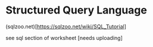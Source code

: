 # Structured Query Language

(sqlzoo.net)[https://sqlzoo.net/wiki/SQL_Tutorial]

see sql section of worksheet [needs uploading]
